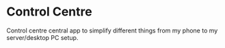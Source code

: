 # Control Centre

Control centre central app to simplify different things from my phone to my server/desktop PC setup.